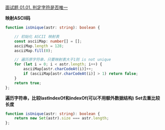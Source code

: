 [面试题 01.01. 判定字符是否唯一](https://leetcode-cn.com/problems/is-unique-lcci/)

**映射ASCII码**
```ts
function isUnique(astr: string): boolean {

    // 初始化 ASCII 映射表
    const asciiMap: number[] = [];
    asciiMap.length = 128;
    asciiMap.fill(0);

    // 遍历原字符串，只要映射表大于1则 is not unique
    for (let i = 0; i < astr.length; i++) {
        asciiMap[astr.charCodeAt(i)]++;
        if (asciiMap[astr.charCodeAt(i)] > 1) return false;
    }
    return true;
};
```
**遍历字符串，比较lastIndexOf和indexOf(可以不用额外数据结构)**
**Set去重比较长度**
```ts
function isUnique(astr: string): boolean {
    return new Set(astr).size === astr.length;
};
```